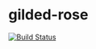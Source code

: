 # gilded-rose
[![Build Status](https://travis-ci.org/Stalkerz312/gilded-rose.svg?branch=master)](https://travis-ci.org/Stalkerz312/gilded-rose)
